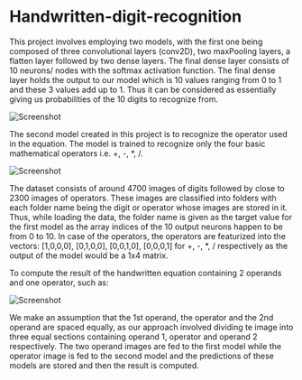 # Handwritten-digit-recognition

This project involves employing two models, with the first one being composed of three convolutional layers (conv2D), two maxPooling layers, a flatten layer followed by two dense layers. The final dense layer consists of 10 neurons/ nodes with the softmax activation function. The final dense layer holds the output to our model which is 10 values ranging from 0 to 1 and these 3 values add up to 1. Thus it can be considered as essentially giving us probabilities of the 10 digits to recognize from.

![Screenshot](./Screenshot%202025-03-22%185658.png)

The second model created in this project is to recognize the operator used in the equation. The model is trained to recognize only the four basic mathematical operators i.e. +, -, *, /.

![Screenshot](./Screenshot%202025-03-22%185713.png)

The dataset consists of around 4700 images of digits followed by close to 2300 images of operators. These images are classified into folders with each folder name being the digit or operator whose images are stored in it. Thus, while loading the data, the folder name is given as the target value for the first model as the array indices of the 10 output neurons happen to be from 0 to 10. In case of the operators, the operators are featurized into the vectors: [1,0,0,0], [0,1,0,0], [0,0,1,0], [0,0,0,1] for +, -, *, / respectively as the output of the model would be a 1x4 matrix.

To compute the result of the handwritten equation containing 2 operands and one operator, such as:

![Screenshot](./Screenshot%202025-03-22%185938.png)

We make an assumption that the 1st operand, the operator and the 2nd operand are spaced equally, as our approach involved dividing te image into three equal sections containing operand 1, operator and operand 2 respectively. The two operand images are fed to the first model while the operator image is fed to the second model and the predictions of these models are stored and then the result is computed.
